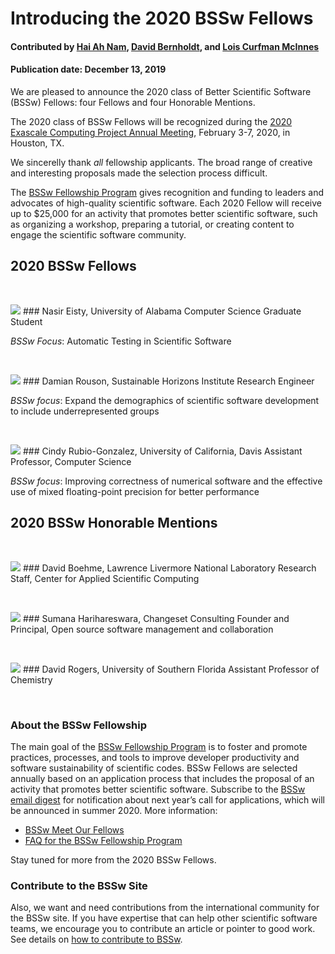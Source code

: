 # Introducing the 2020 BSSw Fellows

#### Contributed by [Hai Ah Nam](https://github.com/hnamLANL "Hai Ah Nam GitHub Profile"), [David Bernholdt](https://github.com/bernhold " David Bernholdt GitHub Profile"), and [Lois Curfman McInnes](https://github.com/curfman "Lois Curfman McInnes GitHub Profile") 

#### Publication date: December 13, 2019

We are pleased to announce the 2020 class of Better Scientific Software (BSSw) Fellows: four Fellows and four Honorable Mentions.

The 2020 class of BSSw Fellows will be recognized during the [2020 Exascale Computing Project Annual Meeting](https://www.ecpannualmeeting.com), February 3-7, 2020, in Houston, TX.  

We sincerelly thank _all_ fellowship applicants. The broad range of creative and interesting proposals made the selection process difficult.

The [BSSw Fellowship Program](https://bssw.io/fellowship) gives recognition and funding to leaders and advocates of high-quality scientific software. Each 2020 Fellow will receive up to $25,000 for an activity that promotes better scientific software, such as organizing a workshop, preparing a tutorial, or creating content to engage the scientific software community.  


## 2020 BSSw Fellows
<p>&nbsp;</p>

<img src='https://github.com/betterscientificsoftware/images/raw/master/People_2020_NasirEisty.png' class='logo' />
### Nasir Eisty, University of Alabama
Computer Science Graduate Student

_BSSw Focus_: Automatic Testing in Scientific Software

<p>&nbsp;</p>
<img src='https://github.com/betterscientificsoftware/images/raw/master/People_2020_DamianRouson.png' class='logo' />
### Damian Rouson, Sustainable Horizons Institute
Research Engineer

_BSSw focus_: Expand the demographics of scientific software development to include underrepresented groups

<p>&nbsp;</p>
<img src='https://github.com/betterscientificsoftware/images/raw/master/People_2020_CindyRubioGonz.png' class='logo' />
### Cindy Rubio-Gonzalez, University of California, Davis
Assistant Professor, Computer Science

_BSSw focus_: Improving correctness of numerical software and the effective use of mixed floating-point precision for better performance


## 2020 BSSw Honorable Mentions
<p>&nbsp;</p>

<img src='https://github.com/betterscientificsoftware/images/raw/master/People_2020_DavidBoehme.png' class='logo' />
### David Boehme, Lawrence Livermore National Laboratory
Research Staff, Center for Applied Scientific Computing 
<p>&nbsp;</p>

<img src='https://github.com/betterscientificsoftware/images/raw/master/People_2020_SumanaHarihareswara.png' class='logo' />
### Sumana Harihareswara, Changeset Consulting
Founder and Principal, Open source software management and collaboration
<p>&nbsp;</p>

<img src='https://github.com/betterscientificsoftware/images/raw/master/People_2020_David Rogers.png' class='logo' />
### David Rogers, University of Southern Florida
Assistant Professor of Chemistry
<p>&nbsp;</p>

### About the BSSw Fellowship
The main goal of the [BSSw Fellowship Program](https://bssw.io/fellowship) is to foster and promote practices, processes, and tools to improve developer productivity and software sustainability of scientific codes. BSSw Fellows are selected annually based on an application process that includes the proposal of an activity that promotes better scientific software. Subscribe to the [BSSw email digest](https://bssw.io/pages/receive-our-email-digest) for notification about next year’s call for applications, which will be announced in summer 2020.  More information:

- [BSSw Meet Our Fellows](https://bssw.io/pages/meet-our-fellows)
- [FAQ for the BSSw Fellowship Program](https://bssw.io/pages/bssw-fellowship-faq) 

Stay tuned for more from the 2020 BSSw Fellows. 

### Contribute to the BSSw Site
Also, we want and need contributions from the international community for the BSSw site.  If you have expertise that can help other scientific software teams, we encourage you to contribute an article or pointer to good work.  See details on [how to contribute to BSSw](https://bssw.io/pages/what-to-contribute-content-for-better-scientific-software).

<!---
Publish: yes
RSS update: 2019-12-13
Categories: collaboration
Topics: projects and organizations
Tags: bssw-article
Level: 2
Prerequisites: default
Aggregate: none
--->
